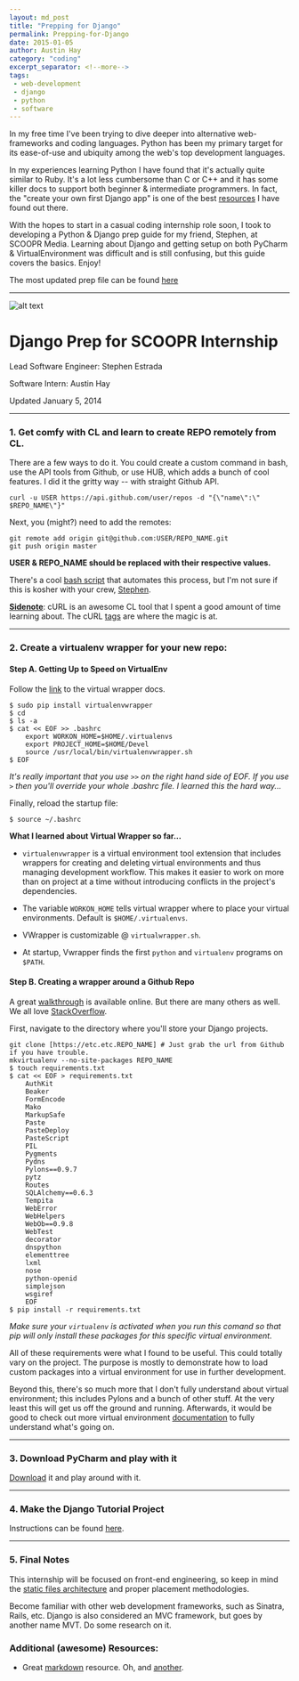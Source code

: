 ```yaml
---
layout: md_post
title: "Prepping for Django"
permalink: Prepping-for-Django
date: 2015-01-05
author: Austin Hay
category: "coding"
excerpt_separator: <!--more-->
tags:
 - web-development
 - django
 - python
 - software
---
```


In my free time I've been trying to dive deeper into alternative web-frameworks and coding languages. Python has been my primary target for its ease-of-use and ubiquity among the web's top development languages. 

<!--more-->

In my experiences learning Python I have found that it's actually quite similar to Ruby. It's a lot less cumbersome than C or C++ and it has some killer docs to support both beginner &amp; intermediate programmers. In fact, the "create your own first Django app" is one of the best [resources](https://docs.djangoproject.com/en/1.7/intro/tutorial01/) I have found out there.

With the hopes to start in a casual coding internship role soon, I took to developing a Python &amp; Django prep guide for my friend, Stephen, at SCOOPR Media. Learning about Django and getting setup on both PyCharm &amp; VirtualEnvironment was difficult and is still confusing, but this guide covers the basics. Enjoy!

The most updated prep file can be found [here](https://github.com/AustinHay/django_tutorial/blob/master/django_prep.md)

---

![alt text](https://media.licdn.com/media/p/2/005/0a3/019/1fbd870.png)

Django Prep for SCOOPR Internship
=================================

Lead Software Engineer: Stephen Estrada

Software Intern: Austin Hay

Updated January 5, 2014

---

### 1. Get comfy with CL and learn to create REPO remotely from CL. ###

There are a few ways to do it. You could create a custom command in bash, use the API tools from Github, or use HUB, which adds a bunch of cool features. I did it the gritty way -- with straight Github API.

    curl -u USER https://api.github.com/user/repos -d "{\"name\":\" $REPO_NAME\"}"


Next, you (might?) need to add the remotes:

    git remote add origin git@github.com:USER/REPO_NAME.git
    git push origin master

**USER &amp; REPO_NAME should be replaced with their respective values.**

There's a cool [bash script](https://gist.github.com/robwierzbowski/5430952) that automates this process, but I'm not sure if this is kosher with your crew, [Stephen](https://github.com/stcrestrada).

<u><b>Sidenote</b></u>: cURL is an awesome CL tool that I spent a good amount of time learning about. The cURL [tags](http://curl.haxx.se/docs/manpage.html) are where the magic is at.

---

### 2. Create a virtualenv wrapper for your new repo:

#### Step A. Getting Up to Speed on VirtualEnv ####

Follow the [link](http://virtualenvwrapper.readthedocs.org/en/latest/) to the virtual wrapper docs.

    $ sudo pip install virtualenvwrapper
    $ cd
    $ ls -a
    $ cat << EOF >> .bashrc 
    	export WORKON_HOME=$HOME/.virtualenvs
    	export PROJECT_HOME=$HOME/Devel
    	source /usr/local/bin/virtualenvwrapper.sh
    $ EOF

*It's really important that you use ```>>``` on the right hand side of EOF. If you use ```>``` then you'll override your whole .bashrc file. I learned this the hard way...*

Finally, reload the startup file:

    $ source ~/.bashrc

**What I learned about Virtual Wrapper so far...**

* ```virtualenvwrapper``` is a virtual environment tool extension that includes wrappers for creating and deleting virtual environments and thus managing development workflow. This makes it easier to work on more than on project at a time without introducing conflicts in the project's dependencies.

* The variable ```WORKON_HOME``` tells virtual wrapper where to place your virtual environments. Default is ```$HOME/.virtualenvs```. 

* VWrapper is customizable @ ```virtualwrapper.sh```.

* At startup, Vwrapper finds the first ```python``` and ```virtualenv``` programs on ```$PATH```. 

#### Step B. Creating a wrapper around a Github Repo ####

A great [walkthrough](https://github.com/zookeepr/zookeepr/wiki/Creating-a-Development-Environment-with-pip-and-virtualenv) is available online. But there are many others as well. We all love [StackOverflow](http://stackoverflow.com/).

First, navigate to the directory where you'll store your Django projects.

    git clone [https://etc.etc.REPO_NAME] # Just grab the url from Github if you have trouble.
    mkvirtualenv --no-site-packages REPO_NAME
    $ touch requirements.txt
    $ cat << EOF > requirements.txt
        AuthKit
        Beaker
        FormEncode
        Mako
        MarkupSafe
        Paste
        PasteDeploy
        PasteScript
        PIL
        Pygments
        Pydns
        Pylons==0.9.7
        pytz
        Routes
        SQLAlchemy==0.6.3
        Tempita
        WebError
        WebHelpers
        WebOb==0.9.8
        WebTest
        decorator
        dnspython
        elementtree
        lxml
        nose
        python-openid
        simplejson
        wsgiref 
        EOF
    $ pip install -r requirements.txt 

*Make sure your ```virtualenv``` is activated when you run this comand so that pip will only install these packages for this specific virtual environment.*

All of these requirements were what I found to be useful. This could totally vary on the project. The purpose is mostly to demonstrate how to load custom packages into a virtual environment for use in further development.

Beyond this, there's so much more that I don't fully understand about virtual environment; this includes Pylons and a bunch of other stuff. At the very least this will get us off the ground and running. Afterwards, it would be good to check out more virtual environment [documentation](http://virtualenvwrapper.readthedocs.org/en/latest/index.html) to fully understand what's going on.

---

### 3. Download PyCharm and play with it ###

[Download](https://www.jetbrains.com/pycharm/download/) it and play around with it.

---

### 4. Make the Django Tutorial Project ###

Instructions can be found [here](https://docs.djangoproject.com/en/1.7/intro/tutorial01/).

---

### 5. Final Notes ###

This internship will be focused on front-end engineering, so keep in mind the [static files architecture](https://docs.djangoproject.com/en/1.7/howto/static-files/) and proper placement methodologies.

Become familiar with other web development frameworks, such as Sinatra, Rails, etc. Django is also considered an MVC framework, but goes by another name MVT. Do some research on it.  

### Additional (awesome) Resources: ###

* Great [markdown](https://github.com/adam-p/markdown-here/wiki/Markdown-Cheatsheet) resource. Oh, and [another](http://nestacms.com/docs/creating-content/markdown-cheat-sheet).